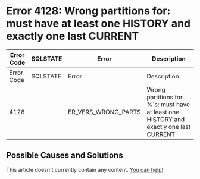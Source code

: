 
# Error 4128: Wrong partitions for: must have at least one HISTORY and exactly one last CURRENT


| Error Code | SQLSTATE | Error | Description |
| --- | --- | --- | --- |
| Error Code | SQLSTATE | Error | Description |
| 4128 |  | ER_VERS_WRONG_PARTS | Wrong partitions for %`s: must have at least one HISTORY and exactly one last CURRENT |




## Possible Causes and Solutions


This article doesn't currently contain any content. [You can help!](/kb/en/writing-and-editing-knowledge-base-articles/)

